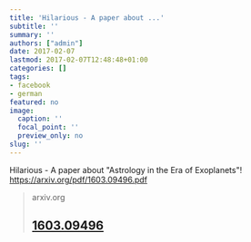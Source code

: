 ```yaml
---
title: 'Hilarious - A paper about ...'
subtitle: ''
summary: ''
authors: ["admin"]
date: 2017-02-07
lastmod: 2017-02-07T12:48:48+01:00
categories: []
tags:
- facebook
- german
featured: no
image:
  caption: ''
  focal_point: ''
  preview_only: no
slug: ''
---
```

Hilarious - A paper about "Astrology in the Era of Exoplanets"! https://arxiv.org/pdf/1603.09496.pdf
> arxiv.org
> ## [1603.09496](https://arxiv.org/pdf/1603.09496.pdf)
>


